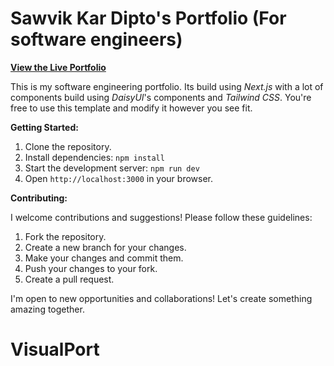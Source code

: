 # Sawvik Kar Dipto's Portfolio (For software engineers)

**[View the Live Portfolio](https://sakibshahon.netlify.app/)**

This is my software engineering portfolio. Its build using _Next.js_ with a lot of components build using _DaisyUI_'s components and _Tailwind CSS_. You're free to use this template and modify it however you see fit.

**Getting Started:**

1. Clone the repository.
2. Install dependencies: `npm install`
3. Start the development server: `npm run dev`
4. Open `http://localhost:3000` in your browser.

**Contributing:**

I welcome contributions and suggestions! Please follow these guidelines:

1. Fork the repository.
2. Create a new branch for your changes.
3. Make your changes and commit them.
4. Push your changes to your fork.
5. Create a pull request.

I'm open to new opportunities and collaborations! Let's create something amazing together.
# VisualPort
